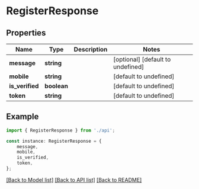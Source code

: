 # RegisterResponse


## Properties

Name | Type | Description | Notes
------------ | ------------- | ------------- | -------------
**message** | **string** |  | [optional] [default to undefined]
**mobile** | **string** |  | [default to undefined]
**is_verified** | **boolean** |  | [default to undefined]
**token** | **string** |  | [default to undefined]

## Example

```typescript
import { RegisterResponse } from './api';

const instance: RegisterResponse = {
    message,
    mobile,
    is_verified,
    token,
};
```

[[Back to Model list]](../README.md#documentation-for-models) [[Back to API list]](../README.md#documentation-for-api-endpoints) [[Back to README]](../README.md)
